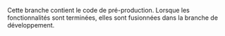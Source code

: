 Cette branche contient le code de pré-production. Lorsque les fonctionnalités sont terminées, elles sont fusionnées dans la branche de développement.
